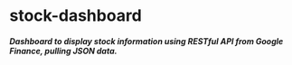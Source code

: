stock-dashboard
===============

<h5>Dashboard to display stock information using RESTful API from Google Finance, pulling JSON data.</h5>
